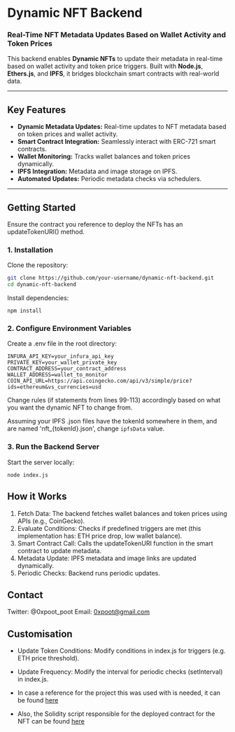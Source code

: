 # Dynamic NFT Backend

### Real-Time NFT Metadata Updates Based on Wallet Activity and Token Prices

This backend enables **Dynamic NFTs** to update their metadata in real-time based on wallet activity and token price triggers. Built with **Node.js**, **Ethers.js**, and **IPFS**, it bridges blockchain smart contracts with real-world data.

---

## **Key Features**

- **Dynamic Metadata Updates:** Real-time updates to NFT metadata based on token prices and wallet activity.
- **Smart Contract Integration:** Seamlessly interact with ERC-721 smart contracts.
- **Wallet Monitoring:** Tracks wallet balances and token prices dynamically.
- **IPFS Integration:** Metadata and image storage on IPFS.
- **Automated Updates:** Periodic metadata checks via schedulers.

---

## **Getting Started**

Ensure the contract you reference to deploy the NFTs has an updateTokenURI() method.

### **1. Installation**

Clone the repository:

```bash
git clone https://github.com/your-username/dynamic-nft-backend.git
cd dynamic-nft-backend
```

Install dependencies:

```
npm install
```

### 2. Configure Environment Variables
Create a .env file in the root directory:
```
INFURA_API_KEY=your_infura_api_key
PRIVATE_KEY=your_wallet_private_key
CONTRACT_ADDRESS=your_contract_address
WALLET_ADDRESS=wallet_to_monitor
COIN_API_URL=https://api.coingecko.com/api/v3/simple/price?ids=ethereum&vs_currencies=usd
```

Change rules (if statements from lines 99-113) accordingly based on what you want the dynamic NFT to change from.

Assuming your IPFS .json files have the tokenId somewhere in them, and are named 'nft_{tokenId}.json', change `ipfsData` value.

### 3. Run the Backend Server
Start the server locally:
```
node index.js
```

## How it Works
1. Fetch Data: The backend fetches wallet balances and token prices using APIs (e.g., CoinGecko).
2. Evaluate Conditions: Checks if predefined triggers are met (this implementation has: ETH price drop, low wallet balance).
3. Smart Contract Call: Calls the updateTokenURI function in the smart contract to update metadata.
4. Metadata Update: IPFS metadata and image links are updated dynamically.
5. Periodic Checks: Backend runs periodic updates.

## Contact
Twitter: @0xpoot_poot
Email: 0xpoot@gmail.com

## Customisation
- Update Token Conditions: Modify conditions in index.js for triggers (e.g. ETH price threshold).
- Update Frequency: Modify the interval for periodic checks (setInterval) in index.js.

- In case a reference for the project this was used with is needed, it can be found [here](https://github.com/0xpoot-poot/nft-generator)
- Also, the Solidity script responsible for the deployed contract for the NFT can be found [here](https://github.com/0xpoot-poot/basic-solidity-contracts/tree/main/DeployNFT/contracts)
